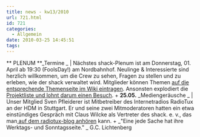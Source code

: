 ```yaml
---
title: news - kw13/2010
url: 721.html
id: 721
categories:
  - Allgemein
date: 2010-03-25 14:45:51
tags:
---
```


** PLENUM **_Termine _ |  Nächstes shack-Plenum ist am Donnerstag, 01\. April  ab 19:30 (FoolsDay!) am Nordbahnhof. Neulinge & Interessierte sind herzlich willkommen, um die Crew zu sehen, Fragen zu stellen  und zu erleben, wie der shack verwaltet wird.
Mitglieder können Themen [auf die entsprechende Themenseite im Wiki eintragen](https://blog.shackspace.de/wiki/doku.php?id=plenum100401).
 Ansonsten explodiert die [Projektliste und lohnt darum einen Besuch](https://blog.shackspace.de/wiki/doku.php?id=projekte).
+
**25.05.** _Mediengeräusche _ | Unser Mitglied Sven Pfleiderer ist Mitbetreiber des Internetradios RadioTux an der HDM in Stuttgart. Er und seine zwei Mitmoderatoren hatten ein etwa einstündiges Gespräch mit  Claus Wilcke als Vertreter des shack. e. v., das man[ auf dem radiotux-blog anhören](http://blog.radiotux.de/2010/03/25/radiotuxhorads-96/) kann.
+
_"Eine jede Sache hat ihre Werktags- und Sonntagsseite."  _
G.C. Lichtenberg